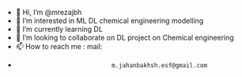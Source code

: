 - 👋 Hi, I’m @mrezajbh
- 👀 I’m interested in ML DL chemical engineering modelling
- 🌱 I’m currently learning DL
- 💞️ I’m looking to collaborate on DL project on Chemical engineering
- 📫 How to reach me : mail:    
-                                m.jahanbakhsh.esf@gmail.com

<!---
mrezajbh/mrezajbh is a ✨ special ✨ repository because its `README.md` (this file) appears on your GitHub profile.
You can click the Preview link to take a look at your changes.
--->
